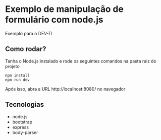 # Exemplo de manipulação de formulário com node.js
Exemplo para o DEV-TI

## Como rodar?
Tenha o Node.js instalado e rode os seguintes comandos na pasta raiz do projeto
```
npm install
npm run dev
```

Após isso, abra a URL http://localhost:8080/ no navegador


## Tecnologias
- node.js
- bootstrap
- express
- body-parser